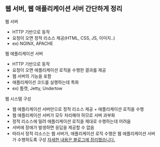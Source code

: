 ## 웹 서버, 웹 애플리케이션 서버 간단하게 정리

웹 서버

- HTTP 기반으로 동작
- 요청이 오면 정적 리소스 제공(HTML, CSS, JS, 이미지..)
- ex) NGINX, APACHE

웹 애플리케이션 서버

- HTTP 기반으로 동작
- 요청이 오면 애플리케이션 로직을 수행한 결과를 제공
- 웹 서버의 기능을 포함
- 애플리케이션 코드를 실행하는데 특화
- ex) 톰캣, Jetty, Undertow

웹 시스템 구성

- 웹 애플리케이션 서버만으로 정적 리소스 제공 + 애플리케이션 로직을 수행
- 웹 애플리케이션 서버가 모두 처리해야 하므로 서버 과부화
- 정적 리소스에 밀려 애플리케이션 로직을 제대로 수행하는데 어려움
- 서버에 장애가 발생하면 응답을 제공할 수 없음
- 따라서 정적 리소스는 웹 서버가, 애플리케이션 로직 수행은 웹 애플리케이션 서버가 수행하도록 구성
  [자세한 내용은 블로그에 정리했습니다.](https://hsh519.tistory.com/50)
